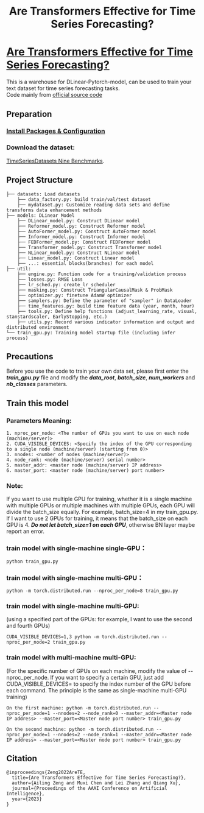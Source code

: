 <h1 align='center'>Are Transformers Effective for Time Series Forecasting?</h1>

# [Are Transformers Effective for Time Series Forecasting?](https://arxiv.org/pdf/2205.13504.pdf)
This is a warehouse for DLinear-Pytorch-model, can be used to train your text dataset for time series forecasting tasks.  
Code mainly from [official source code](https://github.com/cure-lab/LTSF-Linear)

## Preparation
### [Install Packages & Configuration](https://github.com/jiaowoguanren0615/PytorchLearning)
### Download the dataset: 
[TimeSeriesDatasets Nine Benchmarks](https://drive.google.com/drive/folders/1ZOYpTUa82_jCcxIdTmyr0LXQfvaM9vIy).

## Project Structure
```
├── datasets: Load datasets
    ├── data_factory.py: build train/val/test dataset
    ├── mydataset.py: Customize reading data sets and define transforms data enhancement methods
├── models: DLinear Model
    ├── DLinear_model.py: Construct DLinear model
    ├── Reformer_model.py: Construct Reformer model
    ├── AutoFormer_model.py: Construct AutoFormer model
    ├── Informer_model.py: Construct Informer model
    ├── FEDFormer_model.py: Construct FEDFormer model
    ├── Transformer_model.py: Construct Transformer model
    ├── NLinear_model.py: Construct NLinear model
    ├── Linear_model.py: Construct Linear model
    ├── ...: essential blocks(branches) for each model
├── util:
    ├── engine.py: Function code for a training/validation process
    ├── losses.py: RMSE Loss
    ├── lr_sched.py: create_lr_scheduler
    ├── masking.py: Construct TriangularCausalMask & ProbMask
    ├── optimizer.py: finetune AdamW optimizer
    ├── samplers.py: Define the parameter of "sampler" in DataLoader
    ├── time_features.py: build time feature data (year, month, hour)
    ├── tools.py: Define help functions (adjust_learning_rate, visual, stanstardscaler, EarlyStopping, etc.)
    ├── utils.py: Record various indicator information and output and distributed environment
└── train_gpu.py: Training model startup file (including infer process)
```

## Precautions
Before you use the code to train your own data set, please first enter the ___train_gpu.py___ file and modify the ___data_root___, ___batch_size___, ___num_workers___ and ___nb_classes___ parameters.  


## Train this model

### Parameters Meaning:
```
1. nproc_per_node: <The number of GPUs you want to use on each node (machine/server)>
2. CUDA_VISIBLE_DEVICES: <Specify the index of the GPU corresponding to a single node (machine/server) (starting from 0)>
3. nnodes: <number of nodes (machine/server)>
4. node_rank: <node (machine/server) serial number>
5. master_addr: <master node (machine/server) IP address>
6. master_port: <master node (machine/server) port number>
```
### Note: 
If you want to use multiple GPU for training, whether it is a single machine with multiple GPUs or multiple machines with multiple GPUs, each GPU will divide the batch_size equally. For example, batch_size=4 in my train_gpu.py. If I want to use 2 GPUs for training, it means that the batch_size on each GPU is 4. ___Do not let batch_size=1 on each GPU___, otherwise BN layer maybe report an error. 

### train model with single-machine single-GPU：
```
python train_gpu.py
```

### train model with single-machine multi-GPU：
```
python -m torch.distributed.run --nproc_per_node=8 train_gpu.py
```

### train model with single-machine multi-GPU: 
(using a specified part of the GPUs: for example, I want to use the second and fourth GPUs)
```
CUDA_VISIBLE_DEVICES=1,3 python -m torch.distributed.run --nproc_per_node=2 train_gpu.py
```

### train model with multi-machine multi-GPU:
(For the specific number of GPUs on each machine, modify the value of --nproc_per_node. If you want to specify a certain GPU, just add CUDA_VISIBLE_DEVICES= to specify the index number of the GPU before each command. The principle is the same as single-machine multi-GPU training)
```
On the first machine: python -m torch.distributed.run --nproc_per_node=1 --nnodes=2 --node_rank=0 --master_addr=<Master node IP address> --master_port=<Master node port number> train_gpu.py

On the second machine: python -m torch.distributed.run --nproc_per_node=1 --nnodes=2 --node_rank=1 --master_addr=<Master node IP address> --master_port=<Master node port number> train_gpu.py
```

## Citation
```
@inproceedings{Zeng2022AreTE,
  title={Are Transformers Effective for Time Series Forecasting?},
  author={Ailing Zeng and Muxi Chen and Lei Zhang and Qiang Xu},
  journal={Proceedings of the AAAI Conference on Artificial Intelligence},
  year={2023}
}
```
